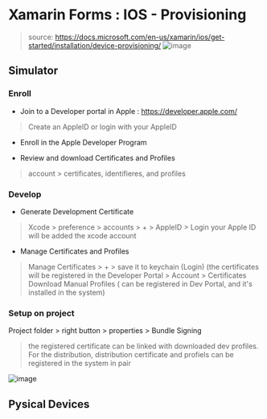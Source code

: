 # Xamarin Forms : IOS - Provisioning
> source: https://docs.microsoft.com/en-us/xamarin/ios/get-started/installation/device-provisioning/
![image](https://user-images.githubusercontent.com/59367560/118698402-41e97480-b808-11eb-9dec-4702dcb6cf92.png)

## Simulator

### Enroll
- Join to a Developer portal in Apple : https://developer.apple.com/
> Create an AppleID or login with your AppleID

- Enroll in the Apple Developer Program

- Review and download Certificates and Profiles
> account > certificates, identifieres, and profiles 

### Develop
- Generate Development Certificate
> Xcode > preference > accounts > + > AppleID > Login
your Apple ID will be added the xcode account

- Manage Certificates and Profiles
> Manage Certificates > + > save it to keychain (Login) (the certificates will be registered in the Developer Portal > Account > Certificates
> Download Manual Profiles ( can be registered in Dev Portal, and it's installed in the system)

### Setup on project
Project folder > right button > properties > Bundle Signing
> the registered certificate can be linked with downloaded dev profiles. 
> For the distribution, distribution certificate and profiels can be registered in the system in pair

![image](https://user-images.githubusercontent.com/59367560/118696495-42810b80-b806-11eb-8945-d09b97b36ec2.png)


## Pysical Devices

